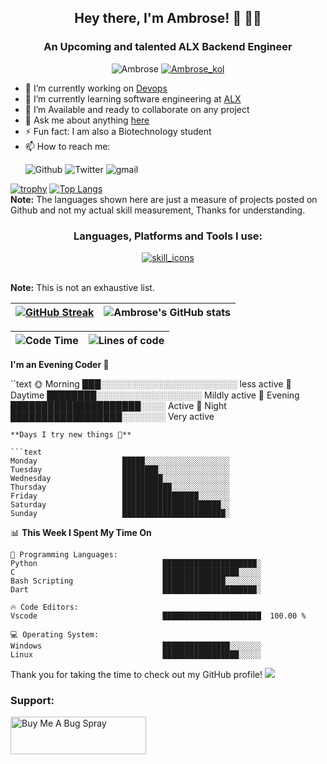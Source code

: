 <h2 align="center">Hey there, I'm Ambrose! 👋 👨‍💻 </h2>
<h3 align="center">An Upcoming and talented ALX Backend Engineer</h3>
<p align="center"> <img src="https://komarev.com/ghpvc/?username=ambrosekol&style=plastic" alt="Ambrose" /> <a href="https://twitter.com/ambrose_kol" target="blank"><img src="https://img.shields.io/twitter/follow/Ambrose_kol?logo=twitter&style=plastic" alt="Ambrose_kol" /></a></p>

- 🔭 I’m currently working on [Devops](https://github.com/Ambrosekol/alx-system_engineering-devops)
- 🌱 I’m currently learning software engineering at [ALX](https://www.alxafrica.com)
- 👯 I’m Available and ready to collaborate on any project
- 💬 Ask me about anything [here](https://github.com/Ambrosekol/Ambrosekol/discussions)
- ⚡ Fun fact: I am also a Biotechnology student
- 📫 How to reach me:<p> <img src="https://img.shields.io/github/followers/ambrosekol?label=Ambrosekol&logo=Github&style=social" alt="Github"> <img src="https://img.shields.io/twitter/follow/ambrose_kol?style=social" alt="Twitter"> <img src="https://img.shields.io/badge/-kolus7381@gmail.com-red?style=social&logo=gmail&logoColor=red" alt="gmail"></p>

[![trophy](https://github-profile-trophy.vercel.app/?username=ambrosekol&theme=onedark&row=2&column=3&title=MultiLanguage,Commits,Repositories,Followers,PullRequest,Stars)](https://github.com/ryo-ma/github-profile-trophy)
[![Top Langs](https://github-readme-stats.vercel.app/api/top-langs/?username=Ambrosekol&langs_count=10&layout=compact)](https://github.com/Ambrosekol)
<br/>
 <b>Note:</b> The languages shown here are just a measure of projects posted on Github and not my actual skill measurement, Thanks for understanding.
</br>
<h3 align="center">Languages, Platforms and Tools I use:</h3>
<p align="center"> <a href="https://skillicons.dev" target="blank"> <img src="https://skillicons.dev/icons?i=html,css,bash,dart,python,c,discord,firebase,flutter,devto,js,mysql,github,git,vim,cmake,linux,stackoverflow,twitter,vscode,wordpress&theme=dark&perline=10" alt="skill_icons" /> </a>
</p>
<br/>
 <b>Note:</b> This is not an exhaustive list.
</br>

| [![GitHub Streak](https://github-readme-streak-stats.herokuapp.com?user=ambrosekol&theme=dark&hide_border=true&border_radius=6.4&date_format=M%20j%5B%2C%20Y%5D&mode=daily&fire=EB0000&ring=31EB5D&hide_current_streak=true)](https://git.io/streak-stats) | ![Ambrose's GitHub stats](https://github-readme-stats.vercel.app/api?username=Ambrosekol&show_icons=true&theme=transparent) |
|-------|-------|



| ![Code Time](https://img.shields.io/badge/Code%20Time-201%20hrs%20-red) | ![Lines of code](https://img.shields.io/badge/Lines%20of%20of%20code-i've%20lost%20count-red) |
|----|----|


**I'm an Evening Coder 🦉** 

``text
🌞 Morning              ███░░░░░░░░░░░░░░░░░░░░░░   less active 
🌆 Daytime              ████████░░░░░░░░░░░░░░░░░   Mildly active
🌃 Evening              █████████████████████░░░░   Active
🌙 Night                ██████████████████░░░░░░░   Very active
```
**Days I try new things 📅** 

```text
Monday                   █████░░░░░░░░░░░░░░░░░░░   
Tuesday                  ████████░░░░░░░░░░░░░░░░    
Wednesday                █████████░░░░░░░░░░░░░░░    
Thursday                 ███████████░░░░░░░░░░░░░    
Friday                   █████████████████░░░░░░░    
Saturday                 ██████████████████████░░    
Sunday                   ███████████████████████░    
```


📊 **This Week I Spent My Time On** 

```text
💬 Programming Languages: 
Python                            █████████████████████░
C                                 █████████████████░░░░░
Bash Scripting                    ██████████████░░░░░░░░
Dart                              █████████████████████░

🔥 Code Editors: 
Vscode                            ██████████████████████  100.00 % 

💻 Operating System: 
Windows                           ███████████████░░░░░░░
Linux                             █████████████████░░░░░
```




Thank you for taking the time to check out my GitHub profile!
![](https://hit.yhype.me/github/profile?user_id=27368902)

<h3 align="left">Support:</h3>
<p><a href="https://www.buymeacoffee.com/Kolus7381k" target="_blank"><img src="https://cdn.buymeacoffee.com/buttons/v2/default-yellow.png" alt="Buy Me A Bug Spray" style="height: 60px !important;width: 217px !important;" ></a></p>
